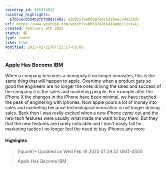 ```yaml
---
raindrop_id: 965374012
raindrop_highlights:
  67b5cec05b4b2fbf90d3c402: e26015fae80287e6c5d28eeca4a25bdc
url: https://www.youtube.com/watch?v=NMi8748iU4I&amp;list=LL
created: February 6th 2025
status: 🟥
type: video
like: true
modified: 2025-02-22T07:22:27-05:00
---
```



### Apple Has Become IBM

When a company becomes a monopoly it no longer innovates, this is the same thing that will happen to apple.
Overtime when a product gets so good the engineers are no longer the ones driving the sales and success of the company it is the sales and marketing people.
For example after the iPhone X the changes in the iPhone have been minimal, we have reached the peak of enginering with iphones. Now apple pours a lot of money into sales and marketing because technological innocation is not longer driving sales. 
Back then I was really excited when a new iPhone came out and the new tech features were usually what made me want to buy them.
But they that the new features are barely noticable and I don't easily fall for marketing tactics I no longer feel the need to buy iPhones any more 
#### Highlights

> [!quote]+ Updated on Wed Feb 19 2025 07:29:52 GMT-0500
>
> Apple Has Become IBM
